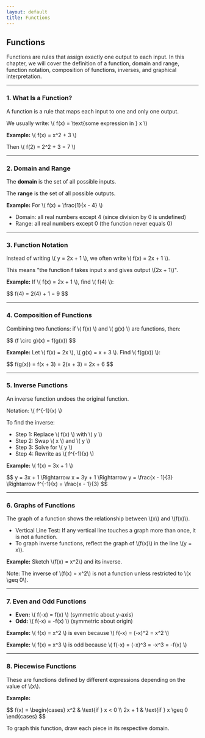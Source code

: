 ```yaml
---
layout: default
title: Functions
---
```


<div>
  <h2>Functions</h2>

  <p>Functions are rules that assign exactly one output to each input. In this chapter, we will cover the definition of a function, domain and range, function notation, composition of functions, inverses, and graphical interpretation.</p>

  <hr>

  <h3>1. What Is a Function?</h3>
  <p>A function is a rule that maps each input to one and only one output.</p>
  <p>We usually write: \( f(x) = \text{some expression in } x \)</p>

  <p><strong>Example:</strong> \( f(x) = x^2 + 3 \)</p>
  <p>Then \( f(2) = 2^2 + 3 = 7 \)</p>

  <hr>

  <h3>2. Domain and Range</h3>
  <p>The <strong>domain</strong> is the set of all possible inputs.</p>
  <p>The <strong>range</strong> is the set of all possible outputs.</p>

  <p><strong>Example:</strong> For \( f(x) = \frac{1}{x - 4} \)</p>
  <ul>
    <li>Domain: all real numbers except 4 (since division by 0 is undefined)</li>
    <li>Range: all real numbers except 0 (the function never equals 0)</li>
  </ul>

  <hr>

  <h3>3. Function Notation</h3>
  <p>Instead of writing \( y = 2x + 1 \), we often write \( f(x) = 2x + 1 \).</p>
  <p>This means "the function f takes input x and gives output \(2x + 1\)".</p>

  <p><strong>Example:</strong> If \( f(x) = 2x + 1 \), find \( f(4) \):</p>
  <div>$$
  f(4) = 2(4) + 1 = 9
  $$</div>

  <hr>

  <h3>4. Composition of Functions</h3>
  <p>Combining two functions: if \( f(x) \) and \( g(x) \) are functions, then:</p>
  <div>$$
  (f \circ g)(x) = f(g(x))
  $$</div>

  <p><strong>Example:</strong> Let \( f(x) = 2x \), \( g(x) = x + 3 \). Find \( f(g(x)) \):</p>
  <div>$$
  f(g(x)) = f(x + 3) = 2(x + 3) = 2x + 6
  $$</div>

  <hr>

  <h3>5. Inverse Functions</h3>
  <p>An inverse function undoes the original function.</p>
  <p>Notation: \( f^{-1}(x) \)</p>
  <p>To find the inverse:</p>
  <ul>
    <li>Step 1: Replace \( f(x) \) with \( y \)</li>
    <li>Step 2: Swap \( x \) and \( y \)</li>
    <li>Step 3: Solve for \( y \)</li>
    <li>Step 4: Rewrite as \( f^{-1}(x) \)</li>
  </ul>

  <p><strong>Example:</strong> \( f(x) = 3x + 1 \)</p>
  <div>$$
  y = 3x + 1 \Rightarrow x = 3y + 1 \Rightarrow y = \frac{x - 1}{3} \Rightarrow f^{-1}(x) = \frac{x - 1}{3}
  $$</div>

  <hr>

  <h3>6. Graphs of Functions</h3>
  <p>The graph of a function shows the relationship between \(x\) and \(f(x)\).</p>
  <ul>
    <li>Vertical Line Test: If any vertical line touches a graph more than once, it is not a function.</li>
    <li>To graph inverse functions, reflect the graph of \(f(x)\) in the line \(y = x\).</li>
  </ul>

  <p><strong>Example:</strong> Sketch \(f(x) = x^2\) and its inverse.</p>
  <p>Note: The inverse of \(f(x) = x^2\) is not a function unless restricted to \(x \geq 0\).</p>

  <!-- Insert graph: y = x^2 and y = sqrt(x) -->

  <hr>

  <h3>7. Even and Odd Functions</h3>
  <ul>
    <li><strong>Even:</strong> \( f(-x) = f(x) \) (symmetric about y-axis)</li>
    <li><strong>Odd:</strong> \( f(-x) = -f(x) \) (symmetric about origin)</li>
  </ul>

  <p><strong>Example:</strong> \( f(x) = x^2 \) is even because \( f(-x) = (-x)^2 = x^2 \)</p>
  <p><strong>Example:</strong> \( f(x) = x^3 \) is odd because \( f(-x) = (-x)^3 = -x^3 = -f(x) \)</p>

  <hr>

  <h3>8. Piecewise Functions</h3>
  <p>These are functions defined by different expressions depending on the value of \(x\).</p>

  <p><strong>Example:</strong></p>
  <div>$$
  f(x) = \begin{cases}
    x^2 & \text{if } x < 0 \\
    2x + 1 & \text{if } x \geq 0
  \end{cases}
  $$</div>

  <p>To graph this function, draw each piece in its respective domain.</p>

</div>

